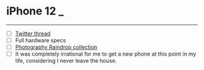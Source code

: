 # iPhone 12 _



---

- [ ] [Twitter thread](https://twitter.com/NeoYokel/status/1335313244949508101)
- [ ] Full hardware specs
- [ ] [Photography Raindrop collection](https://raindrop.io/collection/15007128)
- [ ] It was completely irrational for me to get a new phone at this point in my life, considering I never leave the house.